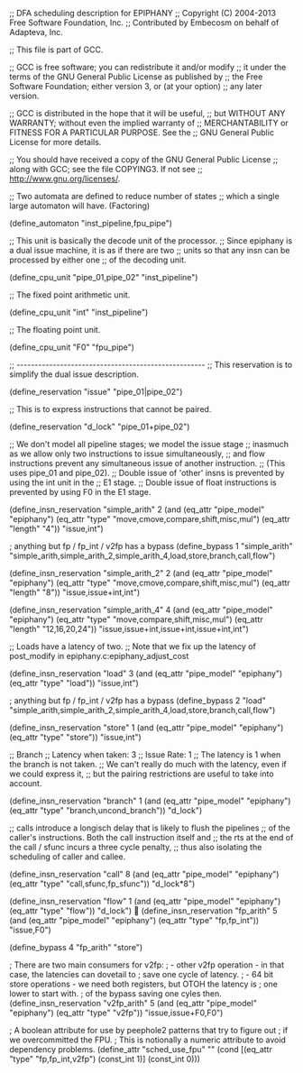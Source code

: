;; DFA scheduling description for EPIPHANY
;; Copyright (C) 2004-2013 Free Software Foundation, Inc.
;; Contributed by Embecosm on behalf of Adapteva, Inc.

;; This file is part of GCC.

;; GCC is free software; you can redistribute it and/or modify
;; it under the terms of the GNU General Public License as published by
;; the Free Software Foundation; either version 3, or (at your option)
;; any later version.

;; GCC is distributed in the hope that it will be useful,
;; but WITHOUT ANY WARRANTY; without even the implied warranty of
;; MERCHANTABILITY or FITNESS FOR A PARTICULAR PURPOSE.  See the
;; GNU General Public License for more details.

;; You should have received a copy of the GNU General Public License
;; along with GCC; see the file COPYING3.  If not see
;; <http://www.gnu.org/licenses/>.

;; Two automata are defined to reduce number of states
;; which a single large automaton will have. (Factoring)

(define_automaton "inst_pipeline,fpu_pipe")

;; This unit is basically the decode unit of the processor.
;; Since epiphany is a dual issue machine, it is as if there are two
;; units so that any insn can be processed by either one
;; of the decoding unit.

(define_cpu_unit "pipe_01,pipe_02" "inst_pipeline")

;; The fixed point arithmetic unit.

(define_cpu_unit  "int" "inst_pipeline")

;; The floating point unit.

(define_cpu_unit "F0" "fpu_pipe")

;; ----------------------------------------------------
;; This reservation is to simplify the dual issue description.

(define_reservation  "issue"  "pipe_01|pipe_02")

;; This is to express instructions that cannot be paired.

(define_reservation  "d_lock" "pipe_01+pipe_02")

;; We don't model all pipeline stages; we model the issue stage
;; inasmuch as we allow only two instructions to issue simultaneously,
;; and flow instructions prevent any simultaneous issue of another instruction.
;; (This uses pipe_01 and pipe_02).
;; Double issue of 'other' insns is prevented by using the int unit in the
;; E1 stage.
;; Double issue of float instructions is prevented by using F0 in the E1 stage.

(define_insn_reservation "simple_arith" 2
  (and (eq_attr "pipe_model" "epiphany")
       (eq_attr "type" "move,cmove,compare,shift,misc,mul")
       (eq_attr "length" "4"))
  "issue,int")

; anything but fp / fp_int / v2fp has a bypass
(define_bypass 1 "simple_arith" "simple_arith,simple_arith_2,simple_arith_4,load,store,branch,call,flow")

(define_insn_reservation "simple_arith_2" 2
  (and (eq_attr "pipe_model" "epiphany")
       (eq_attr "type" "move,cmove,compare,shift,misc,mul")
       (eq_attr "length" "8"))
  "issue,issue+int,int")

(define_insn_reservation "simple_arith_4" 4
  (and (eq_attr "pipe_model" "epiphany")
       (eq_attr "type" "move,compare,shift,misc,mul")
       (eq_attr "length" "12,16,20,24"))
  "issue,issue+int,issue+int,issue+int,int")

;; Loads have a latency of two.
;; Note that we fix up the latency of post_modify in epiphany.c:epiphany_adjust_cost

(define_insn_reservation "load" 3
  (and (eq_attr "pipe_model" "epiphany")
       (eq_attr "type" "load"))
  "issue,int")

; anything but fp / fp_int / v2fp has a bypass
(define_bypass 2 "load" "simple_arith,simple_arith_2,simple_arith_4,load,store,branch,call,flow")

(define_insn_reservation "store" 1
  (and (eq_attr "pipe_model" "epiphany")
       (eq_attr "type" "store"))
  "issue,int")

;; Branch
;; Latency when taken: 	3
;; Issue Rate: 	1
;; The latency is 1 when the branch is not taken.
;; We can't really do much with the latency, even if we could express it,
;; but the pairing restrictions are useful to take into account.

(define_insn_reservation "branch"  1
  (and (eq_attr "pipe_model" "epiphany")
       (eq_attr "type" "branch,uncond_branch"))
  "d_lock")

;; calls introduce a longisch delay that is likely to flush the pipelines
;; of the caller's instructions.  Both the call instruction itself and
;; the rts at the end of the call / sfunc incurs a three cycle penalty,
;; thus also isolating the scheduling of caller and callee.

(define_insn_reservation "call" 8
  (and (eq_attr "pipe_model" "epiphany")
       (eq_attr "type" "call,sfunc,fp_sfunc"))
  "d_lock*8")

(define_insn_reservation "flow" 1
  (and (eq_attr "pipe_model" "epiphany")
       (eq_attr "type" "flow"))
  "d_lock")

(define_insn_reservation "fp_arith"  5
  (and (eq_attr "pipe_model" "epiphany")
       (eq_attr "type" "fp,fp_int"))
  "issue,F0")

(define_bypass 4 "fp_arith" "store")

; There are two main consumers for v2fp:
; - other v2fp operation - in that case, the latencies can dovetail to
;   save one cycle of latency.
; - 64 bit store operations - we need both registers, but OTOH the latency is
; one lower to start with.
; of the bypass saving one cyles then.
(define_insn_reservation "v2fp_arith"  5
  (and (eq_attr "pipe_model" "epiphany")
       (eq_attr "type" "v2fp"))
  "issue,issue+F0,F0")

; A boolean attribute for use by peephole2 patterns that try to figure out
; if we overcommitted the FPU.
; This is notionally a numeric attribute to avoid dependency problems.
(define_attr "sched_use_fpu" ""
  (cond [(eq_attr "type" "fp,fp_int,v2fp") (const_int 1)]
	(const_int 0)))
